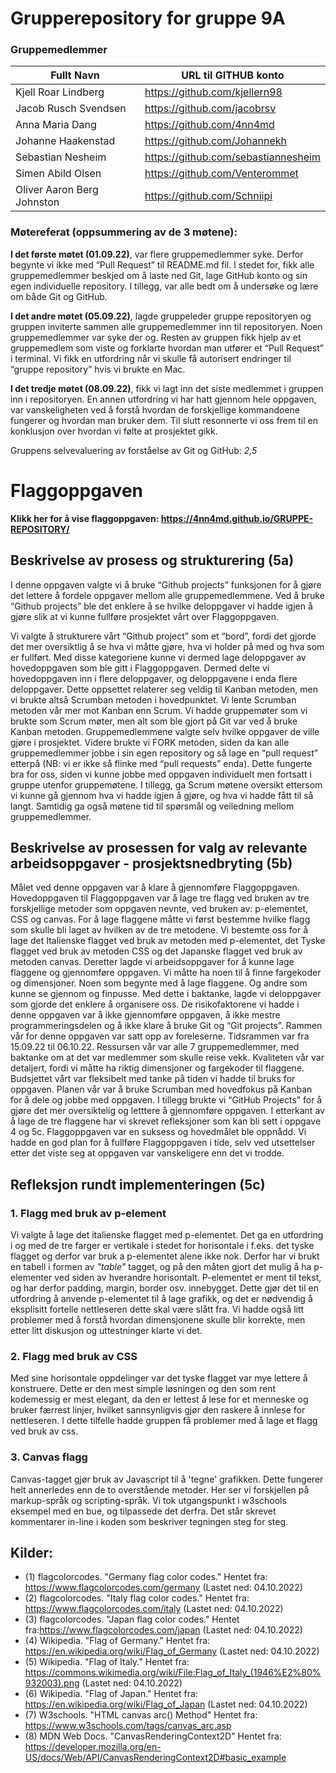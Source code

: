 # Grupperepository for gruppe 9A
### Gruppemedlemmer

| Fullt Navn 		        | URL til GITHUB konto 	          |
| --------------------- | ----------------------------------- |
| Kjell Roar Lindberg   | https://github.com/kjellern98       |
| Jacob Rusch Svendsen  | https://github.com/jacobrsv         |
| Anna Maria Dang       | https://github.com/4nn4md           |
| Johanne Haakenstad    | https://github.com/Johannekh        |
| Sebastian Nesheim     | https://github.com/sebastiannesheim | 
| Simen Abild Olsen     | https://github.com/Venterommet      |
| Oliver Aaron Berg Johnston | https://github.com/Schniipi    |

### Møtereferat (oppsummering av de 3 møtene):

**I det første møtet (01.09.22)**, var flere gruppemedlemmer syke. Derfor begynte vi ikke med “Pull Request” til README.md fil. I stedet for, fikk alle gruppemedlemmer beskjed om å laste ned Git, lage GitHub konto og sin egen individuelle repository. I tillegg, var alle bedt om å undersøke og lære om både Git og GitHub. 

**I det andre møtet (05.09.22)**, lagde gruppeleder gruppe repositoryen og gruppen inviterte sammen alle gruppemedlemmer inn til repositoryen. Noen gruppemedlemmer var syke der og. Resten av gruppen fikk hjelp av et gruppemedlem som viste og forklarte hvordan man utfører et “Pull Request” i terminal. Vi fikk en utfordring når vi skulle få autorisert endringer til “gruppe repository” hvis vi brukte en Mac. 
 
**I det tredje møtet (08.09.22)**, fikk vi lagt inn det siste medlemmet i gruppen inn i repositoryen. En annen utfordring vi har hatt gjennom hele oppgaven, var vanskeligheten ved å forstå hvordan de forskjellige kommandoene fungerer og hvordan man bruker dem. Til slutt resonnerte vi oss frem til en konklusjon over hvordan vi følte at prosjektet gikk.

Gruppens selvevaluering av forståelse av Git og GitHub: _2,5_


# Flaggoppgaven
**Klikk her for å vise flaggoppgaven: https://4nn4md.github.io/GRUPPE-REPOSITORY/**
## Beskrivelse av prosess og strukturering (5a)
I denne oppgaven valgte vi å bruke “Github projects” funksjonen for å gjøre det lettere å fordele oppgaver mellom alle gruppemedlemmene. Ved å bruke “Github projects” ble det enklere å se hvilke deloppgaver vi hadde igjen å gjøre slik at vi kunne fullføre prosjektet vårt over Flaggoppgaven. 

Vi valgte å strukturere vårt “Github project” som et “bord”, fordi det gjorde det mer oversiktlig å se hva vi måtte gjøre, hva vi holder på med og hva som er fullført. Med disse kategoriene kunne vi dermed lage deloppgaver av hovedoppgaven som ble gitt i Flaggoppgaven. Dermed delte vi hovedoppgaven inn i flere deloppgaver, og deloppgavene i enda flere deloppgaver. Dette oppsettet relaterer seg veldig til Kanban metoden, men vi brukte altså Scrumban metoden i hovedpunktet. Vi lente Scrumban metoden vår mer mot Kanban enn Scrum. Vi hadde gruppemøter som vi brukte som Scrum møter, men alt som ble gjort på Git var ved å bruke Kanban metoden. Gruppemedlemmene valgte selv hvilke oppgaver de ville gjøre i prosjektet. Videre brukte vi FORK metoden, siden da kan alle gruppemedlemmer jobbe i sin egen repository og så lage en “pull request” etterpå (NB: vi er ikke så flinke med “pull requests” enda). Dette fungerte bra for oss, siden vi kunne jobbe med oppgaven individuelt men fortsatt i gruppe utenfor gruppemøtene. I tillegg, ga Scrum møtene oversikt ettersom vi kunne gå gjennom hva vi hadde igjen å gjøre, og hva vi hadde fått til så langt. Samtidig ga også møtene tid til spørsmål og veiledning mellom gruppemedlemmer.

## Beskrivelse av prosessen for valg av relevante arbeidsoppgaver - prosjektsnedbryting (5b)
Målet ved denne oppgaven var å klare å gjennomføre Flaggoppgaven. Hovedoppgaven til Flaggoppgaven var å lage tre flagg ved bruken av tre forskjellige metoder som oppgaven nevnte, ved bruken av: p-elementet, CSS og canvas. For å lage flaggene måtte vi først bestemme hvilke flagg som skulle bli laget av hvilken av de tre metodene. Vi bestemte oss for å lage det Italienske flagget ved bruk av metoden med p-elementet, det Tyske flagget ved bruk av metoden CSS og det Japanske flagget ved bruk av metoden canvas. Deretter lagde vi arbeidsoppgaver for å kunne lage flaggene og gjennomføre oppgaven. Vi måtte ha noen til å finne fargekoder og dimensjoner. Noen som begynte med å lage flaggene. Og andre som kunne se gjennom og finpusse. Med dette i baktanke, lagde vi deloppgaver som gjorde det enklere å organisere oss. De risikofaktorene vi hadde i denne oppgaven var å ikke gjennomføre oppgaven, å ikke mestre programmeringsdelen og å ikke klare å bruke Git og “Git projects”. Rammen vår for denne oppgaven var satt opp av foreleserne. Tidsrammen var fra 15.09.22 til 06.10.22. Ressursen vår var alle 7 gruppemedlemmer, med baktanke om at det var medlemmer som skulle reise vekk. Kvaliteten vår var detaljert, fordi vi måtte ha riktig dimensjoner og fargekoder til flaggene. Budsjettet vårt var fleksibelt med tanke på tiden vi hadde til bruks for oppgaven. Planen vår var å bruke Scrumban med hovedfokus på Kanban for å dele og jobbe med oppgaven. I tillegg brukte vi “GitHub Projects” for å gjøre det mer oversiktelig og letttere å gjennomføre oppgaven. I etterkant av å lage de tre flaggene har vi skrevet refleksjoner som kan bli sett i oppgave 4 og 5c. Flaggoppgaven var en suksess og hovedmålet ble oppnådd. Vi hadde en god plan for å fullføre Flaggoppgaven i tide, selv ved utsettelser etter det viste seg at oppgaven var vanskeligere enn det vi trodde. 

## Refleksjon rundt implementeringen (5c)
### 1. Flagg med bruk av p-element
Vi valgte å lage det italienske flagget med p-elementet. Det ga en utfordring i og med de tre farger er vertikale i stedet for horisontale i f.eks. det tyske flagget og derfor var bruk a p-elementet alene ikke nok. Derfor har vi brukt en tabell i formen av *"table"* tagget, og på den måten gjort det mulig å ha p-elementer ved siden av hverandre horisontalt. 
P-elementet er ment til tekst, og har derfor padding, margin, border osv. innebygget. Dette gjør det til en utfordring å anvende p-elementet til å lage grafikk, og det er nødvendig å eksplisitt fortelle nettleseren dette skal være slått fra.
Vi hadde også litt problemer med å forstå hvordan dimensjonene skulle blir korrekte, men etter litt diskusjon og uttestninger klarte vi det.
### 2. Flagg med bruk av CSS
Med sine horisontale oppdelinger var det tyske flagget var mye lettere å konstruere. Dette er den mest simple løsningen og den som rent kodemessig er mest elegant, da den er lettest å lese for et menneske og bruker færrest linjer, hvilket sannsynligvis gjør den raskere å innlese for nettleseren. I dette tilfelle hadde gruppen få problemer med å lage et flagg ved bruk av css.
### 3. Canvas flagg
Canvas-tagget gjør bruk av Javascript til å 'tegne' grafikken. Dette fungerer helt annerledes enn de to overstående metoder. Her ser vi forskjellen på markup-språk og scripting-språk.
Vi tok utgangspunkt i w3schools eksempel med en bue, og tilpassede det derfra.
Det står skrevet kommentarer in-line i koden som beskriver tegningen steg for steg.


## Kilder:
* (1) flagcolorcodes. "Germany flag color codes." Hentet fra: https://www.flagcolorcodes.com/germany (Lastet ned: 04.10.2022)
* (2) flagcolorcodes. "Italy flag color codes." Hentet fra: https://www.flagcolorcodes.com/italy (Lastet ned: 04.10.2022)
* (3) flagcolorcodes. "Japan flag color codes." Hentet fra:https://www.flagcolorcodes.com/japan (Lastet ned: 04.10.2022)
* (4) Wikipedia. "Flag of Germany." Hentet fra: https://en.wikipedia.org/wiki/Flag_of_Germany (Lastet ned: 04.10.2022)
* (5) Wikipedia. "Flag of Italy." Hentet fra: https://commons.wikimedia.org/wiki/File:Flag_of_Italy_(1946%E2%80%932003).png (Lastet ned: 04.10.2022)
* (6) Wikipedia. "Flag of Japan." Hentet fra: https://en.wikipedia.org/wiki/Flag_of_Japan (Lastet ned: 04.10.2022)
* (7) W3schools. "HTML canvas arc() Method" Hentet fra: https://www.w3schools.com/tags/canvas_arc.asp
* (8) MDN Web Docs. "CanvasRenderingContext2D" Hentet fra: https://developer.mozilla.org/en-US/docs/Web/API/CanvasRenderingContext2D#basic_example
